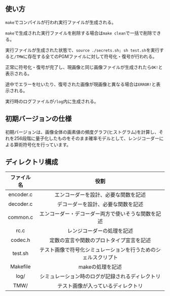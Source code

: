 ## 使い方

`make`でコンパイルが行われ実行ファイルが生成される。

`make`で生成された実行ファイルを削除する場合は`make clean`で一括で削除できる。

実行ファイルが生成された状態で、`source ./secrets.sh; sh test.sh`を実行すると`/TMW`に存在する全てのPGMファイルに対して符号化・復号が行われる。

正常に符号化・復号が完了し、現画像と同じ画像ファイルが生成されたら`OK!`と表示される。

途中でエラーを吐いたり、復号された画像が現画像と異なる場合は`ERROR!`と表示される。

実行時のログファイルが`/log`内に生成される。



## 初期バージョンの仕様

初期バージョンは、画像全体の画素値の頻度グラフ(ヒストグラム)を計算し、それを256段階に量子化したものをそのまま確率モデルとして、レンジコーダーによる算術符号化を行っています。

## ディレクトリ構成

| ファイル名 |                             役割                             |
| :--------: | :----------------------------------------------------------: |
| encoder.c  |             エンコーダーを設計、必要な関数を記述             |
| decoder.c  |              デコーダーを設計、必要な関数を記述              |
|  common.c  |      エンコーダー・デコーダー両方で使いそうな関数を記述      |
|    rc.c    |                  レンジコーダーの処理を記述                  |
|  codec.h   |           定数の宣言や関数のプロトタイプ宣言を記述           |
|  test.sh   | テスト画像で符号化シミュレーションを行うためのシェルスクリプト |
|  Makefile  |                       makeの処理を記述                       |
|    log/    |       シミュレーション時のログが記録されるディレクトリ       |
|    TMW/    |              テスト画像が入っているディレクトリ              |

